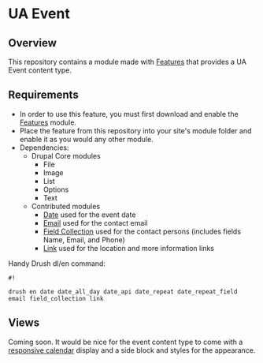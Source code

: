 # UA Event #

## Overview ##
This repository contains a module made with [Features](https://www.drupal.org/project/features) that provides a UA Event content type.

## Requirements ##
- In order to use this feature, you must first download and enable the [Features](https://www.drupal.org/project/features) module. 
- Place the feature from this repository into your site's module folder and enable it as you would any other module.
- Dependencies:
  - Drupal Core modules
    - File
    - Image
    - List
    - Options
    - Text
  - Contributed modules
    - [Date](https://www.drupal.org/project/date) used for the event date
    - [Email](https://www.drupal.org/project/email) used for the contact email
    - [Field Collection](https://www.drupal.org/project/field_collection) used for the contact persons (includes fields Name, Email, and Phone)
    - [Link](https://www.drupal.org/project/link) used for the location and more information links

Handy Drush dl/en command:

```
#!

drush en date date_all_day date_api date_repeat date_repeat_field email field_collection link 
```
## Views ##
Coming soon. It would be nice for the event content type to come with a [responsive calendar](https://www.drupal.org/node/1675894) display and a side block and styles for the appearance.